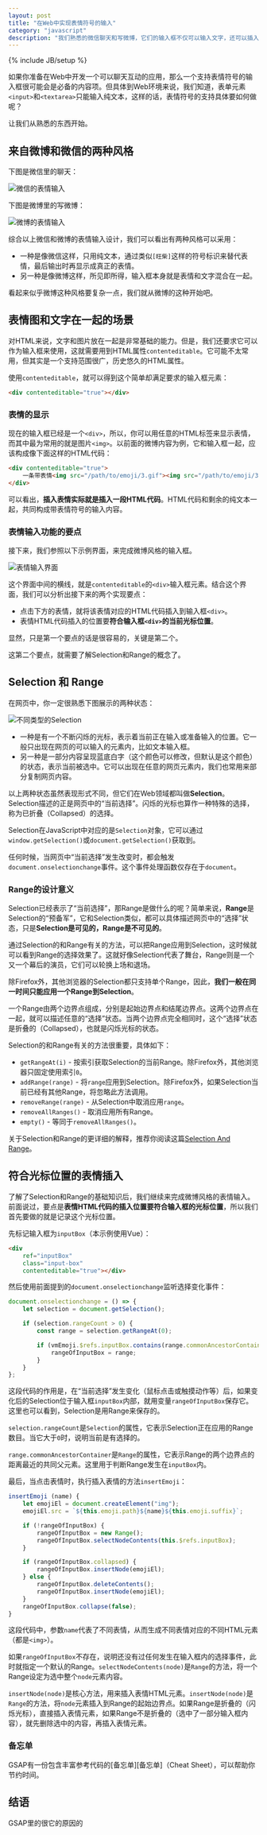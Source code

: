 ```yaml
---
layout: post
title: "在Web中实现表情符号的输入"
category: "javascript"
description: "我们熟悉的微信聊天和写微博，它们的输入框不仅可以输入文字，还可以插入表情。这样对表情输入的支持在Web上要怎样实现呢？这里将给出两种不同风格的可用方案。"
---
```

{% include JB/setup %}

如果你准备在Web中开发一个可以聊天互动的应用，那么一个支持表情符号的输入框很可能会是必备的内容项。但具体到Web环境来说，我们知道，表单元素`<input>`和`<textarea>`只能输入纯文本，这样的话，表情符号的支持具体要如何做呢？

让我们从熟悉的东西开始。

## 来自微博和微信的两种风格 ##

下图是微信里的聊天：

![微信的表情输入][img_emoji_design_wechat]

下图是微博里的写微博：

![微博的表情输入][img_emoji_design_weibo]

综合以上微信和微博的表情输入设计，我们可以看出有两种风格可以采用：

* 一种是像微信这样，只用纯文本，通过类似`[旺柴]`这样的符号标识来替代表情，最后输出时再显示成真正的表情。
* 另一种是像微博这样，所见即所得，输入框本身就是表情和文字混合在一起。

看起来似乎微博这种风格要复杂一点，我们就从微博的这种开始吧。

## 表情图和文字在一起的场景 ##

对HTML来说，文字和图片放在一起是非常基础的能力。但是，我们还要求它可以作为输入框来使用，这就需要用到HTML属性`contenteditable`。它可能不太常用，但其实是一个支持范围很广，历史悠久的HTML属性。

使用`contenteditable`，就可以得到这个简单却满足要求的输入框元素：

~~~html
<div contenteditable="true"></div>
~~~

### 表情的显示 ###

现在的输入框已经是一个`<div>`，所以，你可以用任意的HTML标签来显示表情，而其中最为常用的就是图片`<img>`。以前面的微博内容为例，它和输入框一起，应该构成像下面这样的HTML代码：

~~~html
<div contenteditable="true">
    一条带表情<img src="/path/to/emoji/3.gif"><img src="/path/to/emoji/3.gif">的微博<img src="/path/to/emoji/9.gif">
</div>
~~~

可以看出，**插入表情实际就是插入一段HTML代码**。HTML代码和剩余的纯文本一起，共同构成带表情符号的输入内容。

### 表情输入功能的要点 ###

接下来，我们参照以下示例界面，来完成微博风格的输入框。

![表情输入界面][img_contenteditable_ui]

这个界面中间的横线，就是`contenteditable`的`<div>`输入框元素。结合这个界面，我们可以分析出接下来的两个实现要点：

* 点击下方的表情，就将该表情对应的HTML代码插入到输入框`<div>`。
* 表情HTML代码插入的位置要**符合输入框`<div>`的当前光标位置**。

显然，只是第一个要点的话是很容易的，关键是第二个。

这第二个要点，就需要了解Selection和Range的概念了。

## Selection 和 Range ##

在网页中，你一定很熟悉下图展示的两种状态：

![不同类型的Selection][img_selection_type]

* 一种是有一个不断闪烁的光标，表示着当前正在输入或准备输入的位置。它一般只出现在网页的可以输入的元素内，比如文本输入框。
* 另一种是一部分内容呈现蓝底白字（这个颜色可以修改，但默认是这个颜色）的状态，表示当前被选中。它可以出现在任意的网页元素内，我们也常用来部分复制网页内容。

以上两种状态虽然表现形式不同，但它们在Web领域都叫做**Selection**。Selection描述的正是网页中的“当前选择”。闪烁的光标也算作一种特殊的选择，称为已折叠（Collapsed）的选择。

Selection在JavaScript中对应的是`Selection`对象，它可以通过`window.getSelection()`或`document.getSelection()`获取到。

任何时候，当网页中“当前选择”发生改变时，都会触发`document.onselectionchange`事件。这个事件处理函数仅存在于`document`。

### Range的设计意义 ###

Selection已经表示了“当前选择”，那Range是做什么的呢？简单来说，**Range**是Selection的“预备军”，它和Selection类似，都可以具体描述网页中的“选择”状态，只是**Selection是可见的，Range是不可见的**。

通过Selection的和Range有关的方法，可以把Range应用到Selection，这时候就可以看到Range的选择效果了。这就好像Selection代表了舞台，Range则是一个又一个幕后的演员，它们可以轮换上场和退场。

除Firefox外，其他浏览器的Selection都只支持单个Range，因此，**我们一般在同一时间只能应用一个Range到Selection**。

一个Range由两个边界点组成，分别是起始边界点和结尾边界点。这两个边界点在一起，就可以描述任意的“选择”状态。当两个边界点完全相同时，这个“选择”状态是折叠的（Collapsed），也就是闪烁光标的状态。

Selection的和Range有关的方法很重要，具体如下：

* `getRangeAt(i)` - 按索引获取Selection的当前Range。除Firefox外，其他浏览器只固定使用索引`0`。
* `addRange(range)` - 将`range`应用到Selection。除Firefox外，如果Selection当前已经有其他Range，将忽略此方法调用。
* `removeRange(range)` - 从Selection中取消应用`range`。
* `removeAllRanges()` - 取消应用所有Range。
* `empty()` - 等同于`removeAllRanges()`。

关于Selection和Range的更详细的解释，推荐你阅读这篇[Selection And Range][Selection And Range]。

## 符合光标位置的表情插入 ##

了解了Selection和Range的基础知识后，我们继续来完成微博风格的表情输入。前面说过，要点是**表情HTML代码的插入位置要符合输入框的光标位置**，所以我们首先要做的就是记录这个光标位置。

先标记输入框为`inputBox`（本示例使用Vue）：

~~~html
<div 
    ref="inputBox" 
    class="input-box" 
    contenteditable="true"></div>
~~~

然后使用前面提到的`document.onselectionchange`监听选择变化事件：

~~~js
document.onselectionchange = () => {
    let selection = document.getSelection();

    if (selection.rangeCount > 0) {
        const range = selection.getRangeAt(0);

        if (vmEmoji.$refs.inputBox.contains(range.commonAncestorContainer)) {
            rangeOfInputBox = range;
        }
    }
};
~~~

这段代码的作用是，在“当前选择”发生变化（鼠标点击或触摸动作等）后，如果变化后的Selection位于输入框`inputBox`内部，就用变量`rangeOfInputBox`保存它。这里也可以看到，Selection是用Range来保存的。

`selection.rangeCount`是`Selection`的属性，它表示Selection正在应用的Range数目。当它大于`0`时，说明当前是有选择的。

`range.commonAncestorContainer`是`Range`的属性，它表示Range的两个边界点的距离最近的共同父元素。这里用于判断Range发生在`inputBox`内。

最后，当点击表情时，执行插入表情的方法`insertEmoji`：

~~~js
insertEmoji (name) {
    let emojiEl = document.createElement("img");
    emojiEl.src = `${this.emoji.path}${name}${this.emoji.suffix}`;

    if (!rangeOfInputBox) {
        rangeOfInputBox = new Range();
        rangeOfInputBox.selectNodeContents(this.$refs.inputBox);
    }

    if (rangeOfInputBox.collapsed) {
        rangeOfInputBox.insertNode(emojiEl);
    } else {
        rangeOfInputBox.deleteContents();
        rangeOfInputBox.insertNode(emojiEl);
    }
    rangeOfInputBox.collapse(false);
}
~~~

这段代码中，参数`name`代表了不同表情，从而生成不同表情对应的不同HTML元素（都是`<img>`）。

如果`rangeOfInputBox`不存在，说明还没有过任何发生在输入框内的选择事件，此时就指定一个默认的Range。`selectNodeContents(node)`是`Range`的方法，将一个Range设定为选中整个`node`元素内容。

`insertNode(node)`是核心方法，用来插入表情HTML元素。`insertNode(node)`是`Range`的方法，将`node`元素插入到Range的起始边界点。如果Range是折叠的（闪烁光标），直接插入表情元素，如果Range不是折叠的（选中了一部分输入框内容），就先删除选中的内容，再插入表情元素。





### 备忘单 ###

GSAP有一份包含丰富参考代码的[备忘单][备忘单]（Cheat Sheet），可以帮助你节约时间。

## 结语 ##

GSAP里的很它的原因的

[img_emoji_design_wechat]: {{POSTS_IMG_PATH}}/202102/emoji_design_wechat.jpg "微信的表情输入"
[img_emoji_design_weibo]: {{POSTS_IMG_PATH}}/202102/emoji_design_weibo.jpg "微博的表情输入"
[img_contenteditable_ui]: {{POSTS_IMG_PATH}}/202102/contenteditable_ui.png "表情输入界面"
[img_selection_type]: {{POSTS_IMG_PATH}}/202102/selection_type.png "不同类型的Selection"


[Selection And Range]: https://javascript.info/selection-range "Selection And Range"
